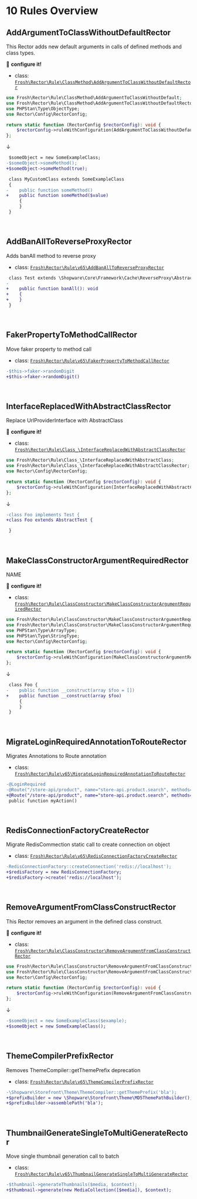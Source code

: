 # 10 Rules Overview

## AddArgumentToClassWithoutDefaultRector

This Rector adds new default arguments in calls of defined methods and class types.

:wrench: **configure it!**

- class: [`Frosh\Rector\Rule\ClassMethod\AddArgumentToClassWithoutDefaultRector`](../src/Rule/ClassMethod/AddArgumentToClassWithoutDefaultRector.php)

```php
use Frosh\Rector\Rule\ClassMethod\AddArgumentToClassWithoutDefault;
use Frosh\Rector\Rule\ClassMethod\AddArgumentToClassWithoutDefaultRector;
use PHPStan\Type\ObjectType;
use Rector\Config\RectorConfig;

return static function (RectorConfig $rectorConfig): void {
    $rectorConfig->ruleWithConfiguration(AddArgumentToClassWithoutDefaultRector::class, [new AddArgumentToClassWithoutDefault('SomeExampleClass', 'someMethod', 0, new ObjectType('SomeType'), 'someArgument')]);
};
```

↓

```diff
 $someObject = new SomeExampleClass;
-$someObject->someMethod();
+$someObject->someMethod(true);

 class MyCustomClass extends SomeExampleClass
 {
-    public function someMethod()
+    public function someMethod($value)
     {
     }
 }
```

<br>

## AddBanAllToReverseProxyRector

Adds banAll method to reverse proxy

- class: [`Frosh\Rector\Rule\v65\AddBanAllToReverseProxyRector`](../src/Rule/v65/AddBanAllToReverseProxyRector.php)

```diff
 class Test extends \Shopware\Core\Framework\Cache\ReverseProxy\AbstractReverseProxyGateway {
-
+    public function banAll(): void
+    {
+    }
 }
```

<br>

## FakerPropertyToMethodCallRector

Move faker property to method call

- class: [`Frosh\Rector\Rule\v65\FakerPropertyToMethodCallRector`](../src/Rule/v65/FakerPropertyToMethodCallRector.php)

```diff
-$this->faker->randomDigit
+$this->faker->randomDigit()
```

<br>

## InterfaceReplacedWithAbstractClassRector

Replace UrlProviderInterface with AbstractClass

:wrench: **configure it!**

- class: [`Frosh\Rector\Rule\Class_\InterfaceReplacedWithAbstractClassRector`](../src/Rule/Class_/InterfaceReplacedWithAbstractClassRector.php)

```php
use Frosh\Rector\Rule\Class_\InterfaceReplacedWithAbstractClass;
use Frosh\Rector\Rule\Class_\InterfaceReplacedWithAbstractClassRector;
use Rector\Config\RectorConfig;

return static function (RectorConfig $rectorConfig): void {
    $rectorConfig->ruleWithConfiguration(InterfaceReplacedWithAbstractClassRector::class, [new InterfaceReplacedWithAbstractClass('Foo', 'AbstractTest')]);
};
```

↓

```diff
-class Foo implements Test {
+class Foo extends AbstractTest {

 }
```

<br>

## MakeClassConstructorArgumentRequiredRector

NAME

:wrench: **configure it!**

- class: [`Frosh\Rector\Rule\ClassConstructor\MakeClassConstructorArgumentRequiredRector`](../src/Rule/ClassConstructor/MakeClassConstructorArgumentRequiredRector.php)

```php
use Frosh\Rector\Rule\ClassConstructor\MakeClassConstructorArgumentRequired;
use Frosh\Rector\Rule\ClassConstructor\MakeClassConstructorArgumentRequiredRector;
use PHPStan\Type\ArrayType;
use PHPStan\Type\StringType;
use Rector\Config\RectorConfig;

return static function (RectorConfig $rectorConfig): void {
    $rectorConfig->ruleWithConfiguration(MakeClassConstructorArgumentRequiredRector::class, [new MakeClassConstructorArgumentRequired('Foo', 0, new ArrayType(new StringType(), new StringType()))]);
};
```

↓

```diff
 class Foo {
-    public function __construct(array $foo = [])
+    public function __construct(array $foo)
     {
     }
 }
```

<br>

## MigrateLoginRequiredAnnotationToRouteRector

Migrates Annotations to Route annotation

- class: [`Frosh\Rector\Rule\v65\MigrateLoginRequiredAnnotationToRouteRector`](../src/Rule/v65/MigrateLoginRequiredAnnotationToRouteRector.php)

```diff
-@LoginRequired
-@Route("/store-api/product", name="store-api.product.search", methods={"GET", "POST"})
+@Route("/store-api/product", name="store-api.product.search", methods={"GET", "POST"}, defaults={"_loginRequired"=true})
 public function myAction()
```

<br>

## RedisConnectionFactoryCreateRector

Migrate RedisCommection static call to create connection on object

- class: [`Frosh\Rector\Rule\v65\RedisConnectionFactoryCreateRector`](../src/Rule/v65/RedisConnectionFactoryCreateRector.php)

```diff
-RedisConnectionFactory::createConnection('redis://localhost');
+$redisFactory = new RedisConnectionFactory;
+$redisFactory->create('redis://localhost');
```

<br>

## RemoveArgumentFromClassConstructRector

This Rector removes an argument in the defined class construct.

:wrench: **configure it!**

- class: [`Frosh\Rector\Rule\ClassConstructor\RemoveArgumentFromClassConstructRector`](../src/Rule/ClassConstructor/RemoveArgumentFromClassConstructRector.php)

```php
use Frosh\Rector\Rule\ClassConstructor\RemoveArgumentFromClassConstruct;
use Frosh\Rector\Rule\ClassConstructor\RemoveArgumentFromClassConstructRector;
use Rector\Config\RectorConfig;

return static function (RectorConfig $rectorConfig): void {
    $rectorConfig->ruleWithConfiguration(RemoveArgumentFromClassConstructRector::class, [new RemoveArgumentFromClassConstruct('SomeExampleClass', 0)]);
};
```

↓

```diff
-$someObject = new SomeExampleClass($example);
+$someObject = new SomeExampleClass();
```

<br>

## ThemeCompilerPrefixRector

Removes ThemeCompiler::getThemePrefix deprecation

- class: [`Frosh\Rector\Rule\v65\ThemeCompilerPrefixRector`](../src/Rule/v65/ThemeCompilerPrefixRector.php)

```diff
-\Shopware\Storefront\Theme\ThemeCompiler::getThemePrefix('bla');
+$prefixBuilder = new \Shopware\Storefront\Theme\MD5ThemePathBuilder();
+$prefixBuilder->assemblePath('bla');
```

<br>

## ThumbnailGenerateSingleToMultiGenerateRector

Move single thumbnail generation call to batch

- class: [`Frosh\Rector\Rule\v65\ThumbnailGenerateSingleToMultiGenerateRector`](../src/Rule/v65/ThumbnailGenerateSingleToMultiGenerateRector.php)

```diff
-$thumbnail->generateThumbnails($media, $context);
+$thumbnail->generate(new MediaCollection([$media]), $context);
```

<br>
